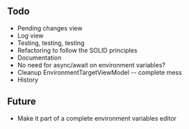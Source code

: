 ﻿Todo
----

- Pending changes view
- Log view
- Testing, testing, testing
- Refactoring to follow the SOLID principles
- Documentation
- No need for async/await on environment variables?
- Cleanup EnvironmentTargetViewModel -- complete mess
- History

Future
------
- Make it part of a complete environment variables editor